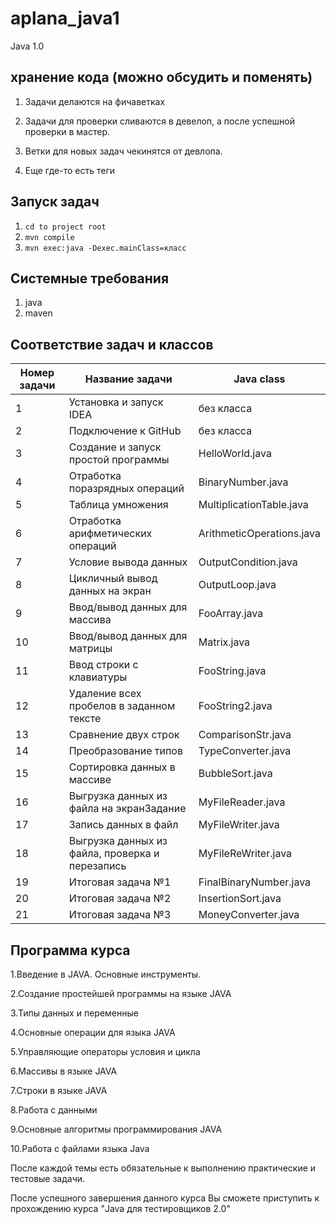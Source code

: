 # aplana_java1
Java 1.0

## хранение кода (можно обсудить и поменять)
1. Задачи делаются на фичаветках

2. Задачи для проверки сливаются в девелоп, а после успешной проверки в мастер.  

3. Ветки для новых задач чекинятся от девлопа. 

4. Еще где-то есть теги

## Запуск задач
1. `cd to project root`
2. `mvn compile`
3. `mvn exec:java -Dexec.mainClass=класс`

## Системные требования 
1. java
2. maven
## Соответствие задач и классов
|  Номер задачи | Название задачи  | Java class  | 
|---|---|---|
| 1 | Установка и запуск IDEA  | без класса  |
| 2 | Подключение к GitHub  | без класса  |
| 3 | Создание и запуск простой программы  | HelloWorld.java  |
| 4 | Отработка поразрядных операций | BinaryNumber.java |
| 5 | Таблица умножения | MultiplicationTable.java |
| 6 | Отработка арифметических операций | ArithmeticOperations.java |
| 7 | Условие вывода данных | OutputCondition.java |
| 8 | Цикличный вывод данных на экран | OutputLoop.java |
| 9 | Ввод/вывод данных для массива | FooArray.java |
| 10 | Ввод/вывод данных для матрицы | Matrix.java |
| 11 | Ввод строки с клавиатуры | FooString.java |
| 12 | Удаление всех пробелов в заданном тексте | FooString2.java |
| 13 | Сравнение двух строк | ComparisonStr.java |
| 14 | Преобразование типов | TypeConverter.java |
| 15 | Сортировка данных в массиве | BubbleSort.java |
| 16 | Выгрузка данных из файла на экранЗадание | MyFileReader.java |
| 17 | Запись данных в файл | MyFileWriter.java |
| 18 | Выгрузка данных из файла, проверка и перезапись | MyFileReWriter.java |
| 19 | Итоговая задача №1 | FinalBinaryNumber.java |
| 20 | Итоговая задача №2 | InsertionSort.java |
| 21 | Итоговая задача №3 | MoneyConverter.java |

## Программа курса

1.Введение в JAVA. Основные инструменты.

2.Создание простейшей программы на языке JAVA

3.Типы данных и переменные

4.Основные операции для языка JAVA

5.Управляющие операторы условия и цикла

6.Массивы в языке JAVA

7.Строки в языке JAVA

8.Работа с данными

9.Основные алгоритмы программирования JAVA

10.Работа с файлами языка Java

После каждой темы есть обязательные к выполнению практические и тестовые задачи.

После успешного завершения данного курса Вы сможете приступить к прохождению курса "Java для тестировщиков 2.0"
